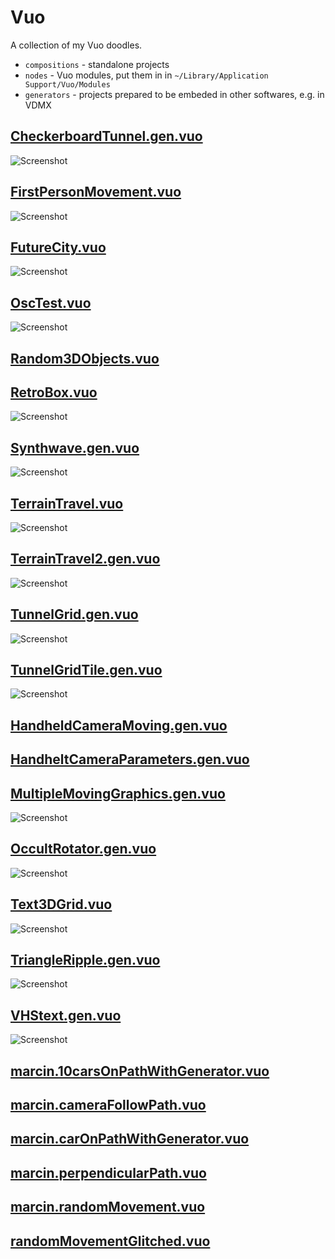 # Vuo
A collection of my Vuo doodles.

* `compositions` - standalone projects
* `nodes` - Vuo modules, put them in in `~/Library/Application Support/Vuo/Modules`
* `generators` - projects prepared to be embeded in other softwares, e.g. in VDMX

## [CheckerboardTunnel.gen.vuo](https://github.com/marcinbiegun/creativecoding-sketches/blob/master/Vuo/compositions/CheckerboardTunnel.gen.vuo)
![Screenshot](https://raw.githubusercontent.com/marcinbiegun/creativecoding-sketches/master/Vuo/_docs/CheckerboardTunnel.gen.png)

## [FirstPersonMovement.vuo](https://github.com/marcinbiegun/creativecoding-sketches/blob/master/Vuo/compositions/FirstPersonMovement.vuo)
![Screenshot](https://raw.githubusercontent.com/marcinbiegun/creativecoding-sketches/master/Vuo/_docs/FirstPersonMovement.png)

## [FutureCity.vuo](https://github.com/marcinbiegun/creativecoding-sketches/blob/master/Vuo/compositions/FutureCity.vuo)
![Screenshot](https://raw.githubusercontent.com/marcinbiegun/creativecoding-sketches/master/Vuo/_docs/FutureCity.png)

## [OscTest.vuo](https://github.com/marcinbiegun/creativecoding-sketches/blob/master/Vuo/compositions/OscTest.vuo)
![Screenshot](https://raw.githubusercontent.com/marcinbiegun/creativecoding-sketches/master/Vuo/_docs/OscTest.png)

## [Random3DObjects.vuo](https://github.com/marcinbiegun/creativecoding-sketches/blob/master/Vuo/compositions/Random3DObjects.vuo)

## [RetroBox.vuo](https://github.com/marcinbiegun/creativecoding-sketches/blob/master/Vuo/compositions/RetroBox.vuo)
![Screenshot](https://raw.githubusercontent.com/marcinbiegun/creativecoding-sketches/master/Vuo/_docs/RetroBox.png)

## [Synthwave.gen.vuo](https://github.com/marcinbiegun/creativecoding-sketches/blob/master/Vuo/compositions/Synthwave.gen.vuo)
![Screenshot](https://raw.githubusercontent.com/marcinbiegun/creativecoding-sketches/master/Vuo/_docs/Synthwave.gen.png)

## [TerrainTravel.vuo](https://github.com/marcinbiegun/creativecoding-sketches/blob/master/Vuo/compositions/TerrainTravel.vuo)
![Screenshot](https://raw.githubusercontent.com/marcinbiegun/creativecoding-sketches/master/Vuo/_docs/TerrainTravel.png)

## [TerrainTravel2.gen.vuo](https://github.com/marcinbiegun/creativecoding-sketches/blob/master/Vuo/compositions/TerrainTravel2.gen.vuo)
![Screenshot](https://raw.githubusercontent.com/marcinbiegun/creativecoding-sketches/master/Vuo/_docs/TerrainTravel2.gen.png)

## [TunnelGrid.gen.vuo](https://github.com/marcinbiegun/creativecoding-sketches/blob/master/Vuo/compositions/TunnelGrid.gen.vuo)
![Screenshot](https://raw.githubusercontent.com/marcinbiegun/creativecoding-sketches/master/Vuo/_docs/TunnelGrid.gen.png)

## [TunnelGridTile.gen.vuo](https://github.com/marcinbiegun/creativecoding-sketches/blob/master/Vuo/compositions/TunnelGridTile.gen.vuo)
![Screenshot](https://raw.githubusercontent.com/marcinbiegun/creativecoding-sketches/master/Vuo/_docs/TunnelGridTile.gen.png)

## [HandheldCameraMoving.gen.vuo](https://github.com/marcinbiegun/creativecoding-sketches/blob/master/Vuo/generators/HandheldCameraMoving.gen.vuo)

## [HandheltCameraParameters.gen.vuo](https://github.com/marcinbiegun/creativecoding-sketches/blob/master/Vuo/generators/HandheltCameraParameters.gen.vuo)

## [MultipleMovingGraphics.gen.vuo](https://github.com/marcinbiegun/creativecoding-sketches/blob/master/Vuo/generators/MultipleMovingGraphics.gen.vuo)
![Screenshot](https://raw.githubusercontent.com/marcinbiegun/creativecoding-sketches/master/Vuo/_docs/MultipleMovingGraphics.gen.png)

## [OccultRotator.gen.vuo](https://github.com/marcinbiegun/creativecoding-sketches/blob/master/Vuo/generators/OccultRotator.gen.vuo)
![Screenshot](https://raw.githubusercontent.com/marcinbiegun/creativecoding-sketches/master/Vuo/_docs/OccultRotator.gen.png)

## [Text3DGrid.vuo](https://github.com/marcinbiegun/creativecoding-sketches/blob/master/Vuo/generators/Text3DGrid.vuo)
![Screenshot](https://raw.githubusercontent.com/marcinbiegun/creativecoding-sketches/master/Vuo/_docs/Text3DGrid.png)

## [TriangleRipple.gen.vuo](https://github.com/marcinbiegun/creativecoding-sketches/blob/master/Vuo/generators/TriangleRipple.gen.vuo)
![Screenshot](https://raw.githubusercontent.com/marcinbiegun/creativecoding-sketches/master/Vuo/_docs/TriangleRipple.gen.png)

## [VHStext.gen.vuo](https://github.com/marcinbiegun/creativecoding-sketches/blob/master/Vuo/generators/VHStext.gen.vuo)
![Screenshot](https://raw.githubusercontent.com/marcinbiegun/creativecoding-sketches/master/Vuo/_docs/VHStext.gen.png)

## [marcin.10carsOnPathWithGenerator.vuo](https://github.com/marcinbiegun/creativecoding-sketches/blob/master/Vuo/nodes/marcin.10carsOnPathWithGenerator.vuo)

## [marcin.cameraFollowPath.vuo](https://github.com/marcinbiegun/creativecoding-sketches/blob/master/Vuo/nodes/marcin.cameraFollowPath.vuo)

## [marcin.carOnPathWithGenerator.vuo](https://github.com/marcinbiegun/creativecoding-sketches/blob/master/Vuo/nodes/marcin.carOnPathWithGenerator.vuo)

## [marcin.perpendicularPath.vuo](https://github.com/marcinbiegun/creativecoding-sketches/blob/master/Vuo/nodes/marcin.perpendicularPath.vuo)

## [marcin.randomMovement.vuo](https://github.com/marcinbiegun/creativecoding-sketches/blob/master/Vuo/nodes/marcin.randomMovement.vuo)

## [randomMovementGlitched.vuo](https://github.com/marcinbiegun/creativecoding-sketches/blob/master/Vuo/nodes/randomMovementGlitched.vuo)
